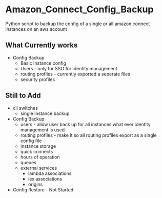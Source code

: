# Amazon_Connect_Config_Backup
Python script to backup the config of a single or all amazon connect instances on an aws account

## What Currently works
- Config Backup
    - Basic Instance config
    - Users - only for SSO for identity management
    - routing profiles - currently exported a seperate files 
    - security profiles
## Still to Add
- cli switches
    - single instance backup 
- Config Backup
    - users - allow user back up for all instances what ever identity management is used
    - routing profiles - make it so all routing profiles export as a single config file
    - instance storage
    - quick connects
    - hours of operation
    - queues
    - external services
        - lambda associations
        - lex associations
        - origins
- Config Restore - Not Started